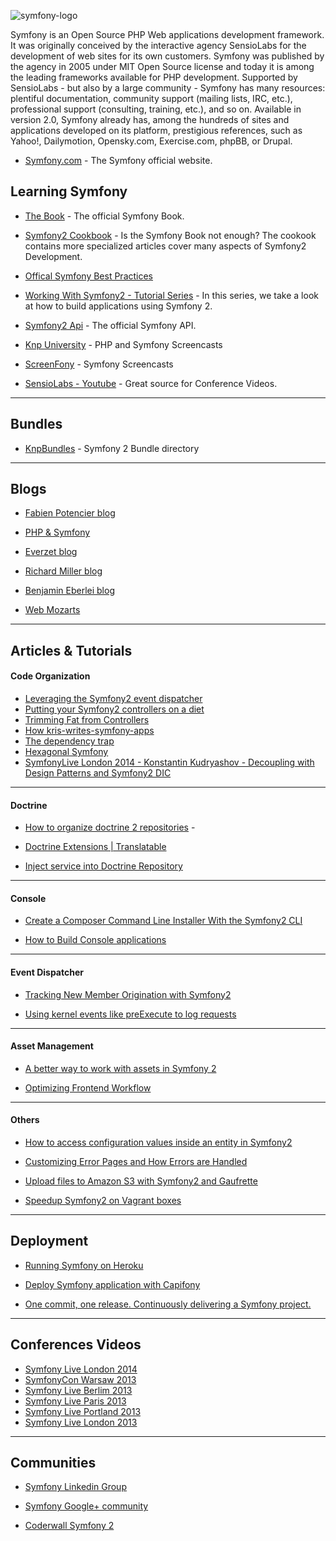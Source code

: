 ![symfony-logo](http://i.imgur.com/cmWVOFh.png?1)

Symfony is an Open Source PHP Web applications development framework. It was originally conceived by the interactive agency SensioLabs for the development of web sites for its own customers. Symfony was published by the agency in 2005 under MIT Open Source license and today it is among the leading frameworks available for PHP development. 
Supported by SensioLabs - but also by a large community - Symfony has many resources: plentiful documentation, community support (mailing lists, IRC, etc.), professional support (consulting, training, etc.), and so on. 
Available in version 2.0, Symfony already has, among the hundreds of sites and applications developed on its platform, prestigious references, such as Yahoo!, Dailymotion, Opensky.com, Exercise.com, phpBB, or Drupal.

* [Symfony.com](symfony.com/) - The Symfony official website.

## Learning Symfony

* [The Book](http://symfony.com/doc/current/index.html) - The official Symfony Book.

* [Symfony2 Cookbook](http://symfony.com/doc/current/cookbook) - Is the Symfony Book not enough? The cookook contains more specialized articles cover many aspects of Symfony2 Development.

* [Offical Symfony Best Practices](http://symfony.com/doc/current/best_practices/index.html)

* [Working With Symfony2 - Tutorial Series](http://code.tutsplus.com/series/working-with-symfony-2--cms-636) - In this series, we take a look at how to build applications using Symfony 2.

* [Symfony2 Api](http://api.symfony.com/master/index.html) - The official Symfony API.

* [Knp University](http://knpuniversity.com/) - PHP and Symfony Screencasts

* [ScreenFony](http://www.screenfony.com/) - Symfony Screencasts

* [SensioLabs - Youtube](https://www.youtube.com/user/SensioLabs) - Great source for Conference Videos.

---

## Bundles

* [KnpBundles](http://knpbundles.com/) - Symfony 2 Bundle directory

---

## Blogs

* [Fabien Potencier blog](http://fabien.potencier.org/)

* [PHP & Symfony](http://php-and-symfony.matthiasnoback.nl/)

* [Everzet blog](http://everzet.com/)

* [Richard Miller blog](http://richardmiller.co.uk/)

* [Benjamin Eberlei blog](http://www.whitewashing.de/)

* [Web Mozarts](http://webmozarts.com/)

---

## Articles & Tutorials

#### Code Organization

* [Leveraging the Symfony2 event dispatcher](http://problematic.io/2012/03/08/leveraging-the-symfony2-event-dispatcher/)
* [Putting your Symfony2 controllers on a diet](http://problematic.io/2012/03/12/putting-your-symfony2-controllers-on-a-diet-part-2/)
* [Trimming Fat from Controllers](http://richardmiller.co.uk/2012/10/31/symfony2-trimming-fat-from-controllers/)
* [How kris-writes-symfony-apps](http://pt.slideshare.net/kriswallsmith/how-kriswritessymfonyappslondon) 
* [The dependency trap](https://www.youtube.com/watch?v=eJ8qlLS1kUs)
* [Hexagonal Symfony](http://pt.slideshare.net/marcello.duarte/hexagonal-symfony)
* [SymfonyLive London 2014 - Konstantin Kudryashov - Decoupling with Design Patterns and Symfony2 DIC](https://www.youtube.com/watch?v=UIDlOV40xCY)

---

#### Doctrine

* [How to organize doctrine 2 repositories](http://weavora.com/blog/2013/08/23/how-we-organize-doctrine2-repositories/) - 

* [Doctrine Extensions | Translatable](https://github.com/l3pp4rd/DoctrineExtensions/blob/master/doc/translatable.md)

* [Inject service into Doctrine Repository](http://www.phamviet.net/2012/12/09/symfony-2-inject-service-as-dependency-in-to-repository/)

---

#### Console

* [Create a Composer Command Line Installer With the Symfony2 CLI](http://odino.org/install-composer-dependencies-with-the-symfony2-cli/)

* [How to Build Console applications](http://danielcsgomes.com/talks/build-console-applications-symfonycon-2013/)

---

#### Event Dispatcher

* [Tracking New Member Origination with Symfony2](http://jwage.com/post/54943645180/tracking-new-member-origination-with-symfony2)

* [Using kernel events like preExecute to log requests](http://shout.setfive.com/2013/07/08/symfony2-using-kernel-events-like-preexecute-to-log-requests/)

---

#### Asset Management

* [A better way to work with assets in Symfony 2](http://konradpodgorski.com/blog/2014/06/23/better-way-to-work-with-assets-in-symfony-2/)

* [Optimizing Frontend Workflow](http://pt.slideshare.net/mdavis1982/optimising-your-front-end-workflow-with-symfony-twig-bower-and-gulp)

---

#### Others

* [How to access configuration values inside an entity in Symfony2](http://dev4theweb.blogspot.pt/2012/08/how-to-access-configuration-values.html) 

* [Customizing Error Pages and How Errors are Handled](https://knpuniversity.com/screencast/symfony2-ep3/error-pages)

* [Upload files to Amazon S3 with Symfony2 and Gaufrette](http://braincrafted.com/symfony2-gaufrette-s3/)

* [Speedup Symfony2 on Vagrant boxes](http://www.whitewashing.de/2013/08/19/speedup_symfony2_on_vagrant_boxes.html)

---

## Deployment

* [Running Symfony on Heroku](http://robinvdvleuten.nl/blog/running-symfony-on-heroku/)

* [Deploy Symfony application with Capifony](http://tutorial.screenfony.com/product/free/symfony2-deployment)

* [One commit, one release. Continuously delivering a Symfony project.](http://pt.slideshare.net/loalf/one-commit-one-release-continuously-delivering-a-symfony-project-3956608)

---

## Conferences Videos

* [Symfony Live London 2014](https://www.youtube.com/playlist?list=PLo7mBDsRHu123EqX-kXnE2tLYXtdbVuzf)
* [SymfonyCon Warsaw 2013](https://www.youtube.com/playlist?list=PLo7mBDsRHu12SbjRS_botIIdJ51zU0FxP)
* [Symfony Live Berlim 2013](https://www.youtube.com/playlist?list=PLo7mBDsRHu10DMRsERCl6i-YUzkYqI-se)
* [Symfony Live Paris 2013](https://www.youtube.com/playlist?list=PLo7mBDsRHu13riST-hS0ntYJVLCainkfV)
* [Symfony Live Portland 2013](https://www.youtube.com/playlist?list=PLo7mBDsRHu12dJVHaL2Eu5qDUuoe6xq_5)
* [Symfony Live London 2013](https://www.youtube.com/playlist?list=PLo7mBDsRHu11HSkEucxDIAxeBZUJp10Jn)

---

## Communities

* [Symfony Linkedin Group](http://www.linkedin.com/groups?gid=29205)

* [Symfony Google+ community](https://plus.google.com/communities/109013871316146116610)

* [Coderwall Symfony 2](https://coderwall.com/trending?search=%23symfony2)

